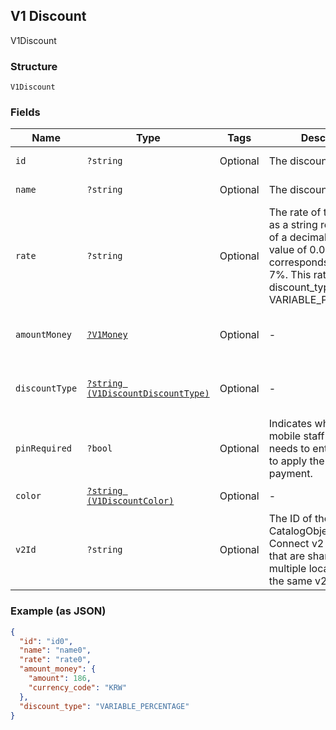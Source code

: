 ## V1 Discount

V1Discount

### Structure

`V1Discount`

### Fields

| Name | Type | Tags | Description | Getter | Setter |
|  --- | --- | --- | --- | --- | --- |
| `id` | `?string` | Optional | The discount's unique ID. | getId(): ?string | setId(?string id): void |
| `name` | `?string` | Optional | The discount's name. | getName(): ?string | setName(?string name): void |
| `rate` | `?string` | Optional | The rate of the discount, as a string representation of a decimal number. A value of 0.07 corresponds to a rate of 7%. This rate is 0 if discount_type is VARIABLE_PERCENTAGE. | getRate(): ?string | setRate(?string rate): void |
| `amountMoney` | [`?V1Money`](/doc/models/v1-money.md) | Optional | - | getAmountMoney(): ?V1Money | setAmountMoney(?V1Money amountMoney): void |
| `discountType` | [`?string (V1DiscountDiscountType)`](/doc/models/v1-discount-discount-type.md) | Optional | - | getDiscountType(): ?string | setDiscountType(?string discountType): void |
| `pinRequired` | `?bool` | Optional | Indicates whether a mobile staff member needs to enter their PIN to apply the discount to a payment. | getPinRequired(): ?bool | setPinRequired(?bool pinRequired): void |
| `color` | [`?string (V1DiscountColor)`](/doc/models/v1-discount-color.md) | Optional | - | getColor(): ?string | setColor(?string color): void |
| `v2Id` | `?string` | Optional | The ID of the CatalogObject in the Connect v2 API. Objects that are shared across multiple locations share the same v2 ID. | getV2Id(): ?string | setV2Id(?string v2Id): void |

### Example (as JSON)

```json
{
  "id": "id0",
  "name": "name0",
  "rate": "rate0",
  "amount_money": {
    "amount": 186,
    "currency_code": "KRW"
  },
  "discount_type": "VARIABLE_PERCENTAGE"
}
```

